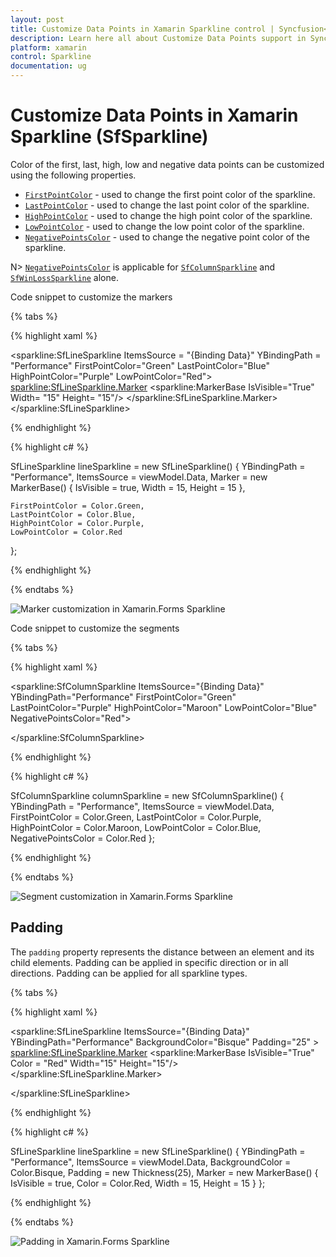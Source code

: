 ```yaml
---
layout: post
title: Customize Data Points in Xamarin Sparkline control | Syncfusion<sup>&reg;</sup>
description: Learn here all about Customize Data Points support in Syncfusion<sup>&reg;</sup> Xamarin Sparkline (SfSparkline) control and more.
platform: xamarin
control: Sparkline
documentation: ug
---
```


# Customize Data Points in Xamarin Sparkline (SfSparkline)

Color of the first, last, high, low and negative data points can be customized using the following properties.

* [`FirstPointColor`](https://help.syncfusion.com/cr/xamarin/Syncfusion.SfSparkline.XForms.SfColumnSparkline.html#Syncfusion_SfSparkline_XForms_SfColumnSparkline_FirstPointColor) - used to change the first point color of the sparkline.
* [`LastPointColor`](https://help.syncfusion.com/cr/xamarin/Syncfusion.SfSparkline.XForms.SfColumnSparkline.html#Syncfusion_SfSparkline_XForms_SfColumnSparkline_LastPointColor) - used to change the last point color of the sparkline.
* [`HighPointColor`](https://help.syncfusion.com/cr/xamarin/Syncfusion.SfSparkline.XForms.SfColumnSparkline.html#Syncfusion_SfSparkline_XForms_SfColumnSparkline_HighPointColor) - used to change the high point color of the sparkline.
* [`LowPointColor`](https://help.syncfusion.com/cr/xamarin/Syncfusion.SfSparkline.XForms.SfColumnSparkline.html#Syncfusion_SfSparkline_XForms_SfColumnSparkline_LowPointColor) - used to change the low point color of the sparkline.
* [`NegativePointsColor`](https://help.syncfusion.com/cr/xamarin/Syncfusion.SfSparkline.XForms.SfColumnSparkline.html#Syncfusion_SfSparkline_XForms_SfColumnSparkline_NegativePointsColor) - used to change the negative point color of the sparkline.

N> [`NegativePointsColor`](https://help.syncfusion.com/cr/xamarin/Syncfusion.SfSparkline.XForms.SfColumnSparkline.html#Syncfusion_SfSparkline_XForms_SfColumnSparkline_NegativePointsColor) is applicable for [`SfColumnSparkline`](https://help.syncfusion.com/cr/xamarin/Syncfusion.SfSparkline.XForms.SfColumnSparkline.html) and [`SfWinLossSparkline`](https://help.syncfusion.com/cr/xamarin/Syncfusion.SfSparkline.XForms.SfWinLossSparkline.html) alone.

Code snippet to customize the markers

{% tabs %} 

{% highlight xaml %}

<sparkline:SfLineSparkline ItemsSource = "{Binding Data}" 
                            YBindingPath = "Performance"
                            FirstPointColor="Green"
                            LastPointColor="Blue"
                            HighPointColor="Purple"
                            LowPointColor="Red">  
    <sparkline:SfLineSparkline.Marker>
        <sparkline:MarkerBase IsVisible="True" 
                              Width= "15"
                              Height= "15"/>
    </sparkline:SfLineSparkline.Marker> 
</sparkline:SfLineSparkline>

{% endhighlight %}

{% highlight c# %}

SfLineSparkline lineSparkline = new SfLineSparkline()
{
    YBindingPath = "Performance",
    ItemsSource = viewModel.Data,
    Marker = new MarkerBase()
    {
        IsVisible = true,
        Width = 15,
        Height = 15
    },

    FirstPointColor = Color.Green,
    LastPointColor = Color.Blue,
    HighPointColor = Color.Purple,
    LowPointColor = Color.Red
};

{% endhighlight %}

{% endtabs %}

![Marker customization in Xamarin.Forms Sparkline](sparkline_images/MarkerCustomization.png)

Code snippet to customize the segments

{% tabs %} 

{% highlight xaml %}

 <sparkline:SfColumnSparkline ItemsSource="{Binding Data}" 
                              YBindingPath="Performance"
                              FirstPointColor="Green"
                              LastPointColor="Purple"
                              HighPointColor="Maroon"
                              LowPointColor="Blue"
                              NegativePointsColor="Red">    
  
</sparkline:SfColumnSparkline>

{% endhighlight %}

{% highlight c# %}

SfColumnSparkline columnSparkline = new SfColumnSparkline()
{
    YBindingPath = "Performance",
    ItemsSource = viewModel.Data,
    FirstPointColor = Color.Green,
    LastPointColor = Color.Purple,
    HighPointColor = Color.Maroon,
    LowPointColor = Color.Blue,
    NegativePointsColor = Color.Red
};

{% endhighlight %}

{% endtabs %}

![Segment customization in Xamarin.Forms Sparkline](sparkline_images/SegmentsCustomization.png)

## Padding

The `padding` property represents the distance between an element and its child elements. Padding can be applied in specific direction or in all directions. Padding can be applied for all sparkline types.

{% tabs %} 

{% highlight xaml %}

 <sparkline:SfLineSparkline ItemsSource="{Binding Data}" 
                              YBindingPath="Performance"
                              BackgroundColor="Bisque"
                              Padding="25"
                              >   
<sparkline:SfLineSparkline.Marker>
	       <sparkline:MarkerBase                                      IsVisible="True" 
                                Color = "Red"
                                 Width="15"
                                 Height="15"/>
     </sparkline:SfLineSparkline.Marker>                                
  
</sparkline:SfLineSparkline>

{% endhighlight %}

{% highlight c# %}

SfLineSparkline lineSparkline = new SfLineSparkline()
{
    YBindingPath = "Performance",
    ItemsSource = viewModel.Data,
    BackgroundColor = Color.Bisque,
    Padding = new Thickness(25),
    Marker = new MarkerBase()
    {
        IsVisible = true,
        Color = Color.Red,
        Width = 15,
        Height = 15
    }
};

{% endhighlight %}

{% endtabs %}

![Padding in Xamarin.Forms Sparkline](sparkline_images/PaddingSparkline.jpg)
